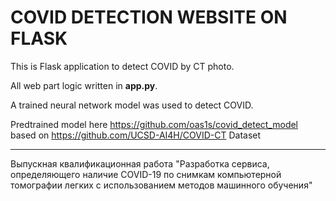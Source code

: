 # COVID DETECTION WEBSITE ON FLASK

This is Flask application to detect COVID by CT photo.

All web part logic written in **app.py**.

A trained neural network model was used to detect COVID.

Predtrained model here https://github.com/oas1s/covid_detect_model based on https://github.com/UCSD-AI4H/COVID-CT Dataset

-----
Выпускная квалификационная работа "Разработка сервиса, определяющего наличие COVID-19 по снимкам
компьютерной томографии легких с использованием методов
машинного обучения"



